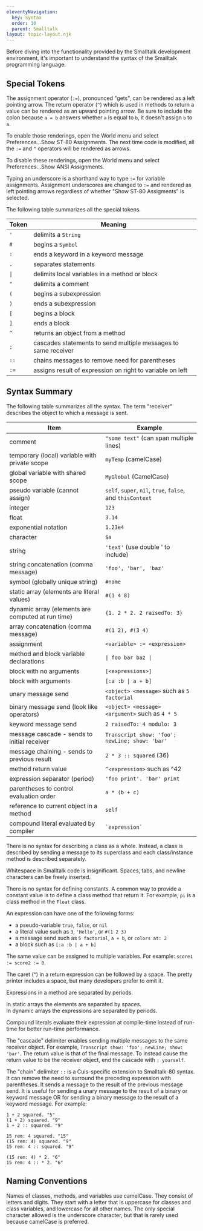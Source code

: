 ```yaml
---
eleventyNavigation:
  key: Syntax
  order: 10
  parent: Smalltalk
layout: topic-layout.njk
---
```


Before diving into the functionality provided
by the Smalltalk development environment,
it's important to understand the syntax of the Smalltalk programming language.

## Special Tokens

The assignment operator (`:=`), pronounced "gets",
can be rendered as a left pointing arrow.
The return operator (`^`) which is used in methods to return a value
can be rendered as an upward pointing arrow.
Be sure to include the colon because `a = b` answers whether
`a` is equal to `b`, it doesn't assign `b` to `a`.

To enable those renderings, open the World menu and
select Preferences...Show ST-80 Assignments.
The next time code is modified, all the `:=` and `^` operators
will be rendered as arrows.

To disable these renderings, open the World menu and
select Preferences...Show ANSI Assignments.

Typing an underscore is a shorthand way to type `:=` for variable assignments.
Assignment underscores are changed to `:=` and rendered as left pointing arrows
regardless of whether "Show ST-80 Assigments" is selected.

The following table summarizes all the special tokens.

| Token | Meaning                                                        |
| ----- | -------------------------------------------------------------- |
| `'`   | delimits a `String`                                            |
| `#`   | begins a `Symbol`                                              |
| `:`   | ends a keyword in a keyword message                            |
| `.`   | separates statements                                           |
| `\|`  | delimits local variables in a method or block                  |
| `"`   | delimits a comment                                             |
| `(`   | begins a subexpression                                         |
| `)`   | ends a subexpression                                           |
| `[`   | begins a block                                                 |
| `]`   | ends a block                                                   |
| `^`   | returns an object from a method                                |
| `;`   | cascades statements to send multiple messages to same receiver |
| `::`  | chains messages to remove need for parentheses                 |
| `:=`  | assigns result of expression on right to variable on left      |

## Syntax Summary

The following table summarizes all the syntax.
The term "receiver" describes the object to which a message is sent.

| Item                                              | Example                                                    |
| ------------------------------------------------- | ---------------------------------------------------------- |
| comment                                           | `"some text"` (can span multiple lines)                    |
| temporary (local) variable with private scope     | `myTemp` (camelCase)                                       |
| global variable with shared scope                 | `MyGlobal` (CamelCase)                                     |
| pseudo variable (cannot assign)                   | `self`, `super`, `nil`, `true`, `false`, and `thisContext` |
| integer                                           | `123`                                                      |
| float                                             | `3.14`                                                     |
| exponential notation                              | `1.23e4`                                                   |
| character                                         | `$a`                                                       |
| string                                            | `'text'` (use double ' to include)                         |
| string concatenation (comma message)              | `'foo', 'bar', 'baz'`                                      |
| symbol (globally unique string)                   | `#name`                                                    |
| static array (elements are literal values)        | `#(1 4 8)`                                                 |
| dynamic array (elements are computed at run time) | `{1. 2 * 2. 2 raisedTo: 3}`                                |
| array concatenation (comma message)               | `#(1 2), #(3 4)`                                           |
| assignment                                        | `<variable> := <expression>`                               |
| method and block variable declarations            | `\| foo bar baz \|`                                        |
| block with no arguments                           | `[<expressions>]`                                          |
| block with arguments                              | `[:a :b \| a + b]`                                         |
| unary message send                                | `<object> <message>` such as `5 factorial`                 |
| binary message send (look like operators)         | `<object> <message> <argument>` such as `4 * 5`            |
| keyword message send                              | `2 raisedTo: 4 modulo: 3`                                  |
| message cascade - sends to initial receiver       | `Transcript show: 'foo'; newLine; show: 'bar'`             |
| message chaining - sends to previous result       | `2 * 3 :: squared` (36)                                    |
| method return value                               | `^<expression>` such as ^42                                |
| expression separator (period)                     | `'foo print'. 'bar' print`                                 |
| parentheses to control evaluation order           | `a * (b + c)`                                              |
| reference to current object in a method           | `self`                                                     |
| compound literal evaluated by compiler            | `` `expression` ``                                         |

There is no syntax for describing a class as a whole.
Instead, a class is described by sending a message to its superclass
and each class/instance method is described separately.

Whitespace in Smalltalk code is insignificant.
Spaces, tabs, and newline characters can be freely inserted.

There is no syntax for defining constants.
A common way to provide a constant value is
to define a class method that return it.
For example, `pi` is a class method in the `Float` class.

An expression can have one of the following forms:

- a pseudo-variable `true`, `false`, or `nil`
- a literal value such as `3`, `'Hello'`, or `#(1 2 3)`
- a message send such as `5 factorial`, `a + b`, or `colors at: 2`
- a block such as `[:a :b | a + b]`

The same value can be assigned to multiple variables.
For example: `score1 := score2 := 0`.

The caret (^) in a return expression can be followed by a space.
The pretty printer includes a space, but many developers prefer to omit it.

Expressions in a method are separated by periods.

In static arrays the elements are separated by spaces.  
In dynamic arrays the expressions are separated by periods.

Compound literals evaluate their expression at compile-time
instead of run-time for better run-time performance.

The "cascade" delimiter enables sending multiple messages
to the same receiver object.
For example, `Transcript show: 'foo'; newLine; show: 'bar'`.
The return value is that of the final message.
To instead cause the return value to be the receiver object,
end the cascade with `; yourself`.

The "chain" delimiter `::` is a Cuis-specific extension to Smalltalk-80 syntax.
It can remove the need to surround the preceding expression with parentheses.
It sends a message to the result of the previous message send.
It is useful for sending a unary message to
the result of a binary or keyword message OR
for sending a binary message to the result of a keyword message.
For example:

```smalltalk
1 + 2 squared. "5"
(1 + 2) squared. "9"
1 + 2 :: squared. "9"

15 rem: 4 squared. "15"
(15 rem: 4) squared. "9"
15 rem: 4 :: squared. "9"

(15 rem: 4) * 2. "6"
15 rem: 4 :: * 2. "6"
```

## Naming Conventions

Names of classes, methods, and variables use camelCase.
They consist of letters and digits.
They start with a letter that is uppercase for classes and class variables,
and lowercase for all other names.
The only special character allowed is the underscore character,
but that is rarely used because camelCase is preferred.
